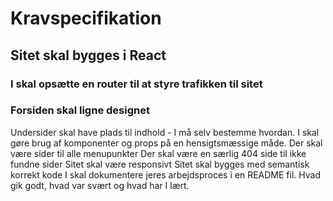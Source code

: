 # Kravspecifikation
## Sitet skal bygges i React
### I skal opsætte en router til at styre trafikken til sitet
### Forsiden skal ligne designet
Undersider skal have plads til indhold - I må selv bestemme hvordan.
I skal gøre brug af komponenter og props på en hensigtsmæssige måde.
Der skal være sider til alle menupunkter
Der skal være en særlig 404 side til ikke fundne sider
Sitet skal være responsivt
Sitet skal bygges med semantisk korrekt kode
I skal dokumentere jeres arbejdsproces i en README fil. Hvad gik godt, hvad var svært og hvad har I lært.